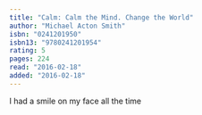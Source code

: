 ```yaml
---
title: "Calm: Calm the Mind. Change the World"
author: "Michael Acton Smith"
isbn: "0241201950"
isbn13: "9780241201954"
rating: 5
pages: 224
read: "2016-02-18"
added: "2016-02-18"
---
```

I had a smile on my face all the time
